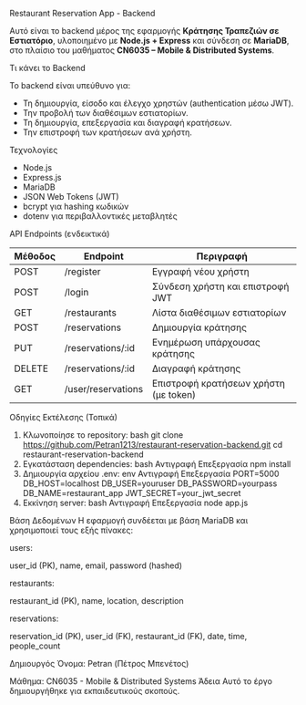  Restaurant Reservation App - Backend

Αυτό είναι το backend μέρος της εφαρμογής **Κράτησης Τραπεζιών σε Εστιατόριο**, υλοποιημένο με **Node.js + Express** και σύνδεση σε **MariaDB**, στο πλαίσιο του μαθήματος **CN6035 – Mobile & Distributed Systems**.


 Τι κάνει το Backend

Το backend είναι υπεύθυνο για:
- Τη δημιουργία, είσοδο και έλεγχο χρηστών (authentication μέσω JWT).
- Την προβολή των διαθέσιμων εστιατορίων.
- Τη δημιουργία, επεξεργασία και διαγραφή κρατήσεων.
- Την επιστροφή των κρατήσεων ανά χρήστη.


 Τεχνολογίες

- Node.js
- Express.js
- MariaDB
- JSON Web Tokens (JWT)
- bcrypt για hashing κωδικών
- dotenv για περιβαλλοντικές μεταβλητές


 API Endpoints (ενδεικτικά)

| Μέθοδος | Endpoint               | Περιγραφή                                 |
|--------|------------------------|--------------------------------------------|
| POST   | /register              | Εγγραφή νέου χρήστη                       |
| POST   | /login                 | Σύνδεση χρήστη και επιστροφή JWT          |
| GET    | /restaurants           | Λίστα διαθέσιμων εστιατορίων              |
| POST   | /reservations          | Δημιουργία κράτησης                        |
| PUT    | /reservations/:id      | Ενημέρωση υπάρχουσας κράτησης              |
| DELETE | /reservations/:id      | Διαγραφή κράτησης                          |
| GET    | /user/reservations     | Επιστροφή κρατήσεων χρήστη (με token)      |



 Οδηγίες Εκτέλεσης (Τοπικά)

 1. Κλωνοποίησε το repository:
bash
git clone https://github.com/Petran1213/restaurant-reservation-backend.git
cd restaurant-reservation-backend
2. Εγκατάσταση dependencies:
bash
Αντιγραφή
Επεξεργασία
npm install
3. Δημιουργία αρχείου .env:
env
Αντιγραφή
Επεξεργασία
PORT=5000
DB_HOST=localhost
DB_USER=youruser
DB_PASSWORD=yourpass
DB_NAME=restaurant_app
JWT_SECRET=your_jwt_secret
4. Εκκίνηση server:
bash
Αντιγραφή
Επεξεργασία
node app.js

 Βάση Δεδομένων
Η εφαρμογή συνδέεται με βάση MariaDB και χρησιμοποιεί τους εξής πίνακες:

users:

user_id (PK), name, email, password (hashed)

restaurants:

restaurant_id (PK), name, location, description

reservations:

reservation_id (PK), user_id (FK), restaurant_id (FK), date, time, people_count

 Δημιουργός
Όνομα: Petran (Πέτρος Μπενέτος)

Μάθημα: CN6035 - Mobile & Distributed Systems
Άδεια
Αυτό το έργο δημιουργήθηκε για εκπαιδευτικούς σκοπούς.
